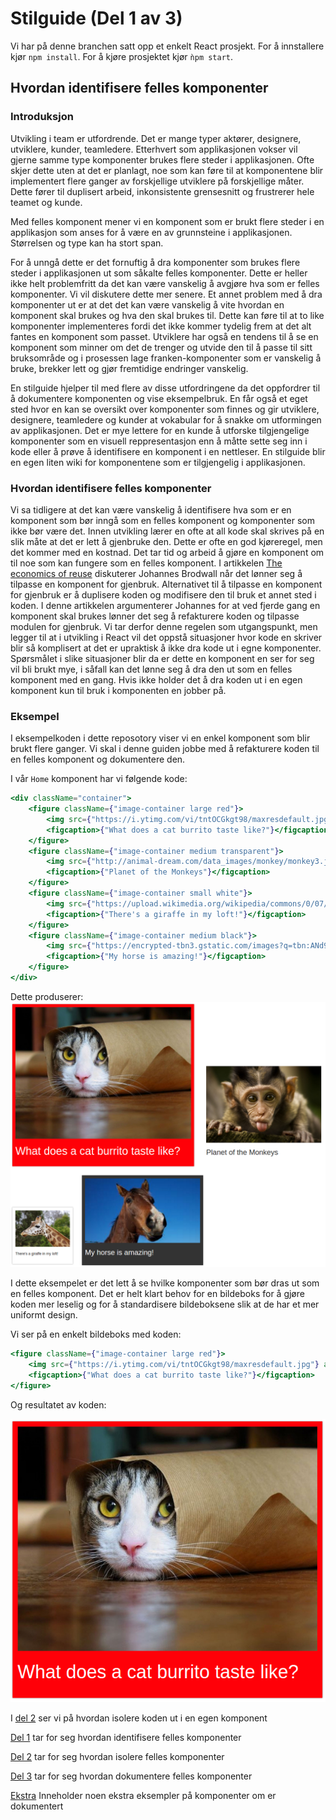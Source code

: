 # Stilguide (Del 1 av 3)

Vi har på denne branchen satt opp et enkelt React prosjekt. For å innstallere kjør ```npm install```. For å kjøre
prosjektet kjør ```ǹpm start```.

## Hvordan identifisere felles komponenter
### Introduksjon
Utvikling i team er utfordrende. Det er mange typer aktører, designere, utviklere, kunder, teamledere. Etterhvert som
applikasjonen vokser vil gjerne samme type komponenter brukes flere steder i applikasjonen. Ofte skjer dette uten at
det er planlagt, noe som kan føre til at komponentene blir implementert flere ganger av forskjellige utviklere på
forskjellige måter. Dette fører til duplisert arbeid, inkonsistente grensesnitt og frustrerer hele teamet og kunde.


Med felles komponent mener vi en komponent som er brukt flere steder i en applikasjon som anses for å være en av
grunnsteine i applikasjonen. Størrelsen og type kan ha stort span.

For å unngå dette er det fornuftig å dra komponenter som brukes flere steder i applikasjonen ut som såkalte felles
komponenter. Dette er heller ikke helt problemfritt da det kan være vanskelig å avgjøre hva som er felles komponenter.
Vi vil diskutere dette mer senere. Et annet problem med å dra komponenter ut er at det det kan være vanskelig å vite
hvordan en komponent skal brukes og hva den skal brukes til. Dette kan føre til at to like komponenter implementeres
fordi det ikke kommer tydelig frem at det alt fantes en komponent som passet. Utviklere har også en tendens til å se en
komponent som minner om det de trenger og utvide den til å passe til sitt bruksområde og i prosessen lage
franken-komponenter som er vanskelig å bruke, brekker lett og gjør fremtidige endringer vanskelig.

En stilguide hjelper til med flere av disse utfordringene da det oppfordrer til å dokumentere komponenten og vise
eksempelbruk. En får også et eget sted hvor en kan se oversikt over komponenter som finnes og gir utviklere, designere,
teamledere og kunder at vokabular for å snakke om utformingen av applikasjonen. Det er mye lettere for en kunde å
utforske tilgjengelige komponenter som en visuell reppresentasjon enn å måtte sette seg inn i kode eller å prøve å
identifisere en komponent i en nettleser. En stilguide blir en egen liten wiki for komponentene som er tilgjengelig i
applikasjonen.


### Hvordan identifisere felles komponenter
Vi sa tidligere at det kan være vanskelig å identifisere hva som er en komponent som bør inngå som en felles komponent
og komponenter som ikke bør være det. Innen utvikling lærer en ofte at all kode skal skrives på en slik måte at det er
lett å gjenbruke den. Dette er ofte en god kjøreregel, men det kommer med en kostnad. Det tar tid og arbeid å gjøre en
komponent om til noe som kan fungere som en felles komponent. I artikkelen [The economics of reuse][1] diskuterer
Johannes Brodwall når det lønner seg å tilpasse en komponent for gjenbruk. Alternativet til å tilpasse en komponent for
gjenbruk er å duplisere koden og modifisere den til bruk et annet sted i koden. I denne artikkelen argumenterer Johannes
for at ved fjerde gang en komponent skal brukes lønner det seg å refakturere koden og tilpasse modulen for gjenbruk.
Vi tar derfor denne regelen som utgangspunkt, men legger til at i utvikling i React vil det oppstå situasjoner hvor
kode en skriver blir så komplisert at det er upraktisk å ikke dra kode ut i egne komponenter. Spørsmålet i slike
situasjoner blir da er dette en komponent en ser for seg vil bli brukt mye, i såfall kan det lønne seg å dra den ut som
en felles komponent med en gang. Hvis ikke holder det å dra koden ut i en egen komponent kun til bruk i komponenten en
jobber på.

### Eksempel
I eksempelkoden i dette reposotory viser vi en enkel komponent som blir brukt flere ganger. Vi skal i denne guiden jobbe
med å refakturere koden til en felles komponent og dokumentere den.

I vår ```Home``` komponent har vi følgende kode:

```jsx
<div className="container">
    <figure className={"image-container large red"}>
        <img src={"https://i.ytimg.com/vi/tntOCGkgt98/maxresdefault.jpg"} alt={"Burrito cat"}/>
        <figcaption>{"What does a cat burrito taste like?"}</figcaption>
    </figure>
    <figure className={"image-container medium transparent"}>
        <img src={"http://animal-dream.com/data_images/monkey/monkey3.jpg"} alt={"Cute monkey"}/>
        <figcaption>{"Planet of the Monkeys"}</figcaption>
    </figure>
    <figure className={"image-container small white"}>
        <img src={"https://upload.wikimedia.org/wikipedia/commons/0/07/Giraffe08_-_melbourne_zoo.jpg"} alt={"Cute monkey"}/>
        <figcaption>{"There's a giraffe in my loft!"}</figcaption>
    </figure>
    <figure className={"image-container medium black"}>
        <img src={"https://encrypted-tbn3.gstatic.com/images?q=tbn:ANd9GcRToWlBIIT3JOGPvGMk7C7lseTY-GPI9tvK3tmeqHsvAVcI0r5lQw"} alt={"Cute monkey"}/>
        <figcaption>{"My horse is amazing!"}</figcaption>
    </figure>
</div>
```

Dette produserer:
![ImageBox components][image-box-components]

I dette eksempelet er det lett å se hvilke komponenter som bør dras ut som en felles komponent.
Det er helt klart behov for en bildeboks for å gjøre koden mer leselig og for å standardisere bildeboksene
slik at de har et mer uniformt design.

Vi ser på en enkelt bildeboks med koden:

```jsx
<figure className={"image-container large red"}>
    <img src={"https://i.ytimg.com/vi/tntOCGkgt98/maxresdefault.jpg"} alt={"Burrito cat"}/>
    <figcaption>{"What does a cat burrito taste like?"}</figcaption>
</figure>
```


Og resultatet av koden:

![ImageBox component][image-box-component]


I [del 2][2] ser vi på hvordan isolere koden ut i en egen komponent


[Del 1][1] tar for seg hvordan identifisere felles komponenter

[Del 2][2] tar for seg hvordan isolere felles komponenter

[Del 3][3] tar for seg hvordan dokumentere felles komponenter

[Ekstra][4] Inneholder noen ekstra eksempler på komponenter om er dokumentert

[style-guide-w-examples]: ./img/style-guide-w-examples.png

[1]: https://github.com/DagF/it2810-tutorial/blob/1-identify/README.md
[2]: https://github.com/DagF/it2810-tutorial/blob/2-extract/README.md
[3]: https://github.com/DagF/it2810-tutorial/blob/3-document/README.md
[4]: https://github.com/DagF/it2810-tutorial/blob/4-examples/README.md

[image-box-components]: ./img/image-box-components.png
[image-box-component]: ./img/image-box-component.png


[1]: http://johannesbrodwall.com/2014/03/24/the-economics-of-reuse/
